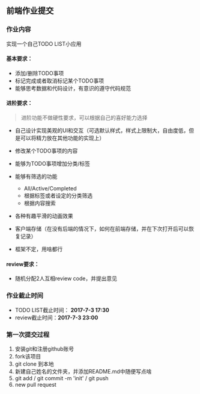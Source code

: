 ## 前端作业提交

### 作业内容

实现一个自己TODO LIST小应用

#### 基本要求：

- 添加/删除TODO事项
- 标记完成或者取消标记某个TODO事项
- 能够思考数据和代码设计，有意识的遵守代码规范

#### 进阶要求：

> 进阶功能不做硬性要求，可以根据自己的喜好能力选择

- 自己设计实现美观的UI和交互（可选默认样式，样式上限制大，自由度低，但是可以将精力放在其他功能的实现上）
- 修改某个TODO事项的内容
- 能够为TODO事项增加分类/标签
- 能够有筛选的功能

	- All/Active/Completed
	- 根据标签或者设定的分类筛选
	- 根据内容搜索

- 各种有趣平滑的动画效果
- 客户端存储（在没有后端的情况下，如何在前端存储，并在下次打开后可以恢复记录）
- 框架不定，用啥都行

#### review要求：

- 随机分配2人互相review code，并提出意见


### 作业截止时间

- TODO LIST截止时间： **2017-7-3 17:30**
- review截止时间：**2017-7-3 23:00**

### 第一次提交过程

1. 安装git和注册github账号
2. fork该项目
3. git clone 到本地
4. 新建自己姓名的文件夹，并添加README.md中随便写点啥
5. git add <folder> / git commit -m 'init' / git push
5. new pull request

